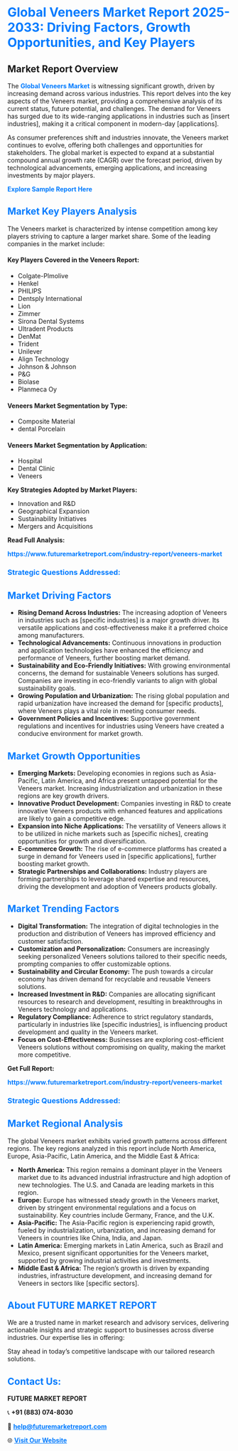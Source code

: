 <h1 style="color: #007BFF;">Global Veneers Market Report 2025-2033: Driving Factors, Growth Opportunities, and Key Players</h1>

<section id="overview">
<h2>Market Report Overview</h2>
<p>The <a href="https://www.futuremarketreport.com/industry-report/veneers-market" style="color: #007BFF; text-decoration: none;"><strong>Global Veneers Market</strong></a> is witnessing significant growth, driven by increasing demand across various industries. This report delves into the key aspects of the Veneers market, providing a comprehensive analysis of its current status, future potential, and challenges. The demand for Veneers has surged due to its wide-ranging applications in industries such as [insert industries], making it a critical component in modern-day [applications].</p>
<p>As consumer preferences shift and industries innovate, the Veneers market continues to evolve, offering both challenges and opportunities for stakeholders. The global market is expected to expand at a substantial compound annual growth rate (CAGR) over the forecast period, driven by technological advancements, emerging applications, and increasing investments by major players.</p>
</section>

<section id="overview">
<p><a href="https://www.futuremarketreport.com/request-sample/reportId=122601" style="color: #007BFF; text-decoration: none;"><strong>Explore Sample Report Here</strong></a></p>
</section>

<section id="key-players">
<h2 style="color: #007BFF;">Market Key Players Analysis</h2>
<p>The Veneers market is characterized by intense competition among key players striving to capture a larger market share. Some of the leading companies in the market include:</p>
<h4>Key Players Covered in the Veneers Report:</h4>
<ul><li>Colgate-Plmolive</li><li>Henkel</li><li>PHILIPS</li><li>Dentsply International</li><li>Lion</li><li>Zimmer</li><li>Sirona Dental Systems</li><li>Ultradent Products</li><li>DenMat</li><li>Trident</li><li>Unilever</li><li>Align Technology</li><li>Johnson &amp; Johnson</li><li>P&amp;G</li><li>Biolase</li><li>Planmeca Oy</li></ul>
<h4>Veneers Market Segmentation by Type:</h4>
<ul><li>Composite Material</li><li>dental Porcelain</li></ul>

<h4>Veneers Market Segmentation by Application:</h4>
<ul><li>Hospital</li><li>Dental Clinic</li><li>Veneers</li></ul>
<p><strong>Key Strategies Adopted by Market Players:</strong></p>
<ul>
<li>Innovation and R&D</li>
<li>Geographical Expansion</li>
<li>Sustainability Initiatives</li>
<li>Mergers and Acquisitions</li>
</ul>
</section>

<section>
<p><strong>Read Full Analysis: </strong></p><a href="https://www.futuremarketreport.com/industry-report/veneers-market" style="color: #007BFF; text-decoration: none;"><strong>https://www.futuremarketreport.com/industry-report/veneers-market</strong></a>
<h3 style="color: #007BFF;">Strategic Questions Addressed:</h3>
</section>

<section id="driving-factors">
<h2 style="color: #007BFF;">Market Driving Factors</h2>
<ul>
<li><strong>Rising Demand Across Industries:</strong> The increasing adoption of Veneers in industries such as [specific industries] is a major growth driver. Its versatile applications and cost-effectiveness make it a preferred choice among manufacturers.</li>
<li><strong>Technological Advancements:</strong> Continuous innovations in production and application technologies have enhanced the efficiency and performance of Veneers, further boosting market demand.</li>
<li><strong>Sustainability and Eco-Friendly Initiatives:</strong> With growing environmental concerns, the demand for sustainable Veneers solutions has surged. Companies are investing in eco-friendly variants to align with global sustainability goals.</li>
<li><strong>Growing Population and Urbanization:</strong> The rising global population and rapid urbanization have increased the demand for [specific products], where Veneers plays a vital role in meeting consumer needs.</li>
<li><strong>Government Policies and Incentives:</strong> Supportive government regulations and incentives for industries using Veneers have created a conducive environment for market growth.</li>
</ul>
</section>

<section id="growth-opportunities">
<h2 style="color: #007BFF;">Market Growth Opportunities</h2>
<ul>
<li><strong>Emerging Markets:</strong> Developing economies in regions such as Asia-Pacific, Latin America, and Africa present untapped potential for the Veneers market. Increasing industrialization and urbanization in these regions are key growth drivers.</li>
<li><strong>Innovative Product Development:</strong> Companies investing in R&D to create innovative Veneers products with enhanced features and applications are likely to gain a competitive edge.</li>
<li><strong>Expansion into Niche Applications:</strong> The versatility of Veneers allows it to be utilized in niche markets such as [specific niches], creating opportunities for growth and diversification.</li>
<li><strong>E-commerce Growth:</strong> The rise of e-commerce platforms has created a surge in demand for Veneers used in [specific applications], further boosting market growth.</li>
<li><strong>Strategic Partnerships and Collaborations:</strong> Industry players are forming partnerships to leverage shared expertise and resources, driving the development and adoption of Veneers products globally.</li>
</ul>
</section>

<section id="trending-factors">
<h2 style="color: #007BFF;">Market Trending Factors</h2>
<ul>
<li><strong>Digital Transformation:</strong> The integration of digital technologies in the production and distribution of Veneers has improved efficiency and customer satisfaction.</li>
<li><strong>Customization and Personalization:</strong> Consumers are increasingly seeking personalized Veneers solutions tailored to their specific needs, prompting companies to offer customizable options.</li>
<li><strong>Sustainability and Circular Economy:</strong> The push towards a circular economy has driven demand for recyclable and reusable Veneers solutions.</li>
<li><strong>Increased Investment in R&D:</strong> Companies are allocating significant resources to research and development, resulting in breakthroughs in Veneers technology and applications.</li>
<li><strong>Regulatory Compliance:</strong> Adherence to strict regulatory standards, particularly in industries like [specific industries], is influencing product development and quality in the Veneers market.</li>
<li><strong>Focus on Cost-Effectiveness:</strong> Businesses are exploring cost-efficient Veneers solutions without compromising on quality, making the market more competitive.</li>
</ul>
</section>

<section>
<p><strong>Get Full Report: </strong></p><a href="https://www.futuremarketreport.com/industry-report/veneers-market" style="color: #007BFF; text-decoration: none;"><strong>https://www.futuremarketreport.com/industry-report/veneers-market</strong></a>
<h3 style="color: #007BFF;">Strategic Questions Addressed:</h3>
</section>


<section id="regional-analysis">
<h2 style="color: #007BFF;">Market Regional Analysis</h2>
<p>The global Veneers market exhibits varied growth patterns across different regions. The key regions analyzed in this report include North America, Europe, Asia-Pacific, Latin America, and the Middle East & Africa:</p>
<ul>
<li><strong>North America:</strong> This region remains a dominant player in the Veneers market due to its advanced industrial infrastructure and high adoption of new technologies. The U.S. and Canada are leading markets in this region.</li>
<li><strong>Europe:</strong> Europe has witnessed steady growth in the Veneers market, driven by stringent environmental regulations and a focus on sustainability. Key countries include Germany, France, and the U.K.</li>
<li><strong>Asia-Pacific:</strong> The Asia-Pacific region is experiencing rapid growth, fueled by industrialization, urbanization, and increasing demand for Veneers in countries like China, India, and Japan.</li>
<li><strong>Latin America:</strong> Emerging markets in Latin America, such as Brazil and Mexico, present significant opportunities for the Veneers market, supported by growing industrial activities and investments.</li>
<li><strong>Middle East & Africa:</strong> The region’s growth is driven by expanding industries, infrastructure development, and increasing demand for Veneers in sectors like [specific sectors].</li>
</ul>
</section>

<footer>
<h2 style="color: #007BFF;">About FUTURE MARKET REPORT</h2>
<p>We are a trusted name in market research and advisory services, delivering actionable insights and strategic support to businesses across diverse industries. Our expertise lies in offering:</p>

<p>Stay ahead in today’s competitive landscape with our tailored research solutions.</p>

<h2 style="color: #007BFF;">Contact Us:</h2>
<p><strong>FUTURE MARKET REPORT</strong></p>
<p>📞 <strong>+91 (883) 074-8030</strong></p>
<p>📧 <strong><a href="mailto:help@futuremarketreport.com" style="color: #007BFF;">help@futuremarketreport.com</a></strong></p>
<p>🌐 <strong><a href="https://www.futuremarketreport.com/" style="color: #007BFF;">Visit Our Website</a></strong></p>
</footer>